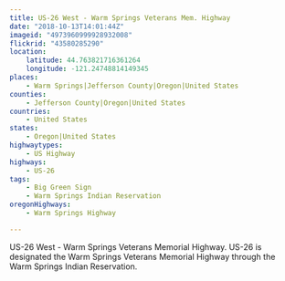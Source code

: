 ```yaml
---
title: US-26 West - Warm Springs Veterans Mem. Highway
date: "2018-10-13T14:01:44Z"
imageid: "4973960999928932008"
flickrid: "43580285290"
location:
    latitude: 44.763821716361264
    longitude: -121.24748814149345
places:
    - Warm Springs|Jefferson County|Oregon|United States
counties:
    - Jefferson County|Oregon|United States
countries:
    - United States
states:
    - Oregon|United States
highwaytypes:
    - US Highway
highways:
    - US-26
tags:
    - Big Green Sign
    - Warm Springs Indian Reservation
oregonHighways:
    - Warm Springs Highway

---
```

US-26 West - Warm Springs Veterans Memorial Highway.  US-26 is designated the Warm Springs Veterans Memorial Highway through the Warm Springs Indian Reservation.